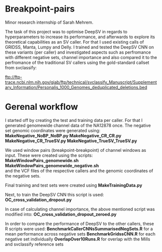 # Breakpoint-pairs
Minor research internship of Sarah Mehrem.

The task of this project was to optimise DeepSV in regards to hyperparameters to increase its performance, and afterwards to explore its theoretical capabilities as an SV caller.
For that I used existing calls of GRIDSS, Manta, Lumpy and Delly. I trained and tested the DeepSV CNN on these variants (per caller) and investigated aspects such as perfromance with different
negative sets, channel importance and also compared it to the perfromance of the traditional SV callers using the gold-standard callset from svclassify:

ftp://ftp-trace.ncbi.nlm.nih.gov/giab/ftp/technical/svclassify_Manuscript/Supplementary_Information/Personalis_1000_Genomes_deduplicated_deletions.bed

# Gerenal workflow
I started off by creating the test and training data per caller. For that I generated genomewide channel data of the NA12878 once. The negative set genomic coordinates were generated using:
**MakeNegative_NoBP_NoBP.py
MakeNegative_CR_CR.py
MakeNegative_CR_TrueSV.py 
MakeNegative_TrueSV_TrueSV.py**

We used window pairs (breakpoint-breakpoint) of channel windows as input. These were created using the scripts:
**MakeWindowPairs_genomewide.sh**
**MakeWindowPairs_genomewide_negative.sh**	
and the VCF files of the respective callers and the genomic coordinates of the negative sets.


Final training and test sets were created using
**MakeTrainingData.py**

Next, to train the DeepSV CNN this script is used:
**OC_cross_validation_dropout.py**

In case of calculating channel importance, the above mentioned script was modified into:
**OC_cross_validation_dropout_zeroed.py**

In order to compare the performance of DeepSV to the other callers, these R scripts were used:
**BenchmarkCallerCNNsSummarisedNegSets.R**	 for a mean performance across negative sets
**BenchmarkGridssCNN.R** for each negative set individually
**OverlapOver10Runs.R** for overlap with the Mills and svclassify reference sets


